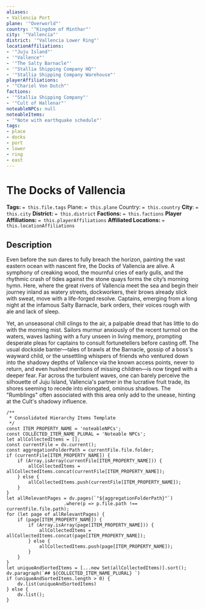 ```yaml
---
aliases:
- Vallencia Port
plane: '"Overworld"'
country: '"Kingdom of Minthar"'
city: '"Vallencia"'
district: '"Vallencia Lower Ring"'
locationAffiliations:
- '"Juju Island"'
- '"Vallence"'
- '"The Salty Barnacle"'
- '"Stallia Shipping Company HQ"'
- '"Stallia Shipping Company Warehouse"'
playerAffiliations:
- '"Chariel Von Dutch"'
factions:
- '"Stallia Shipping Company"'
- '"Cult of Hallenar"'
noteableNPCs: null
noteableItems:
- '"Note with earthquake schedule"'
tags:
- place
- docks
- port
- lower
- ring
- east
---
```


# The Docks of Vallencia

**Tags:** `= this.file.tags`
Plane: `= this.plane`
Country: `= this.country`
**City**: `= this.city`
**District:** `= this.district`
**Factions:** `= this.factions`
**Player Affiliations:** `= this.playerAffiliations`
**Affiliated Locations:** `= this.locationAffiliations`

## Description

Even before the sun dares to fully breach the horizon, painting the vast eastern ocean with nascent fire, the Docks of Vallencia are alive. A symphony of creaking wood, the mournful cries of early gulls, and the rhythmic crash of tides against the stone quays forms the city’s morning hymn. Here, where the great rivers of Vallencia meet the sea and begin their journey inland as watery streets, dockworkers, their brows already slick with sweat, move with a life-forged resolve. Captains, emerging from a long night at the infamous Salty Barnacle, bark orders, their voices rough with ale and lack of sleep.

Yet, an unseasonal chill clings to the air, a palpable dread that has little to do with the morning mist. Sailors murmur anxiously of the recent turmoil on the waters, waves lashing with a fury unseen in living memory, prompting desperate pleas for captains to consult fortunetellers before casting off. The usual dockside banter—tales of brawls at the Barnacle, gossip of a boss's wayward child, or the unsettling whispers of friends who ventured down into the shadowy depths of Vallence via the known access points, never to return, and even hushed mentions of missing children—is now tinged with a deeper fear. Far across the turbulent waves, one can barely perceive the silhouette of Juju Island, Vallencia's partner in the lucrative fruit trade, its shores seeming to recede into elongated, ominous shadows. The "Rumblings" often associated with this area only add to the unease, hinting at the Cult's shadowy influence.

````dataviewjs
/**
 * Consolidated Hierarchy Items Template
 */
const ITEM_PROPERTY_NAME = 'noteableNPCs';
const COLLECTED_ITEM_NAME_PLURAL = 'Noteable NPCs';
let allCollectedItems = [];
const currentFile = dv.current();
const aggregationFolderPath = currentFile.file.folder;
if (currentFile[ITEM_PROPERTY_NAME]) {
    if (Array.isArray(currentFile[ITEM_PROPERTY_NAME])) {
        allCollectedItems = allCollectedItems.concat(currentFile[ITEM_PROPERTY_NAME]);
    } else {
        allCollectedItems.push(currentFile[ITEM_PROPERTY_NAME]);
    }
}
let allRelevantPages = dv.pages(`"${aggregationFolderPath}"`)
                     .where(p => p.file.path !== currentFile.file.path);
for (let page of allRelevantPages) {
    if (page[ITEM_PROPERTY_NAME]) {
        if (Array.isArray(page[ITEM_PROPERTY_NAME])) {
            allCollectedItems = allCollectedItems.concat(page[ITEM_PROPERTY_NAME]);
        } else {
            allCollectedItems.push(page[ITEM_PROPERTY_NAME]);
        }
    }
}
let uniqueAndSortedItems = [...new Set(allCollectedItems)].sort();
dv.paragraph(`## ${COLLECTED_ITEM_NAME_PLURAL} `)
if (uniqueAndSortedItems.length > 0) {
    dv.list(uniqueAndSortedItems)
} else {
    dv.list();
}
````
